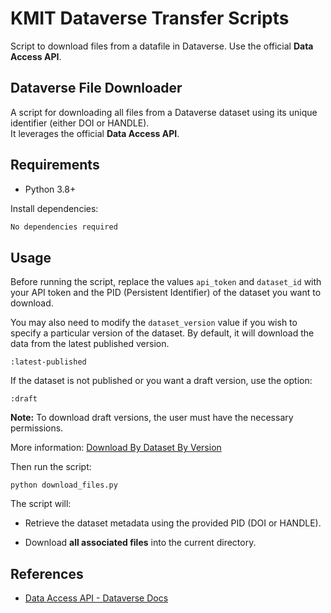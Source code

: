# KMIT Dataverse Transfer Scripts

  
Script to download files from a datafile in Dataverse. Use the official **Data Access API**.


## Dataverse File Downloader

A script for downloading all files from a Dataverse dataset using its unique identifier (either DOI or HANDLE).  
It leverages the official **Data Access API**.

## Requirements

- Python 3.8+

Install dependencies:

```bash
No dependencies required
````

## 
##  Usage

Before running the script, replace the values `api_token` and `dataset_id` with your API token and the PID (Persistent Identifier) of the dataset you want to download.

You may also need to modify the `dataset_version` value if you wish to specify a particular version of the dataset. By default, it will download the data from the latest published version.

`:latest-published`

If the dataset is not published or you want a draft version, use the option:

`:draft`

**Note:** To download draft versions, the user must have the necessary permissions.

More information: [Download By Dataset By Version](https://guides.dataverse.org/en/5.6/api/dataaccess.html#id7)

Then run the script:
```
python download_files.py
```

The script will:

-   Retrieve the dataset metadata using the provided PID (DOI or HANDLE).
    
-   Download **all associated files** into the current directory.


## References
- [Data Access API - Dataverse Docs](https://guides.dataverse.org/en/5.6/api/dataaccess.html)

